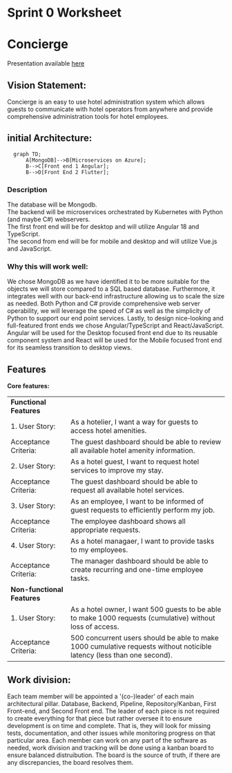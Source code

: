 # Sprint 0 Worksheet 

# **Concierge**

Presentation available [here](/Docs/Sprint0/Presentation/Sprint0.pdf)
## Vision Statement:

Concierge is an easy to use hotel administration system which allows guests to communicate with hotel operators from anywhere and provide comprehensive administration tools for hotel employees.



## initial Architecture:

```mermaid
  graph TD;
      A[MongoDB]-->B[Microservices on Azure];
      B-->C[Front end 1 Angular];
      B-->D[Front End 2 Flutter];
```

### Description
The database will be Mongodb.\
The backend will be microservices orchestrated by Kubernetes with Python (and maybe C#) webservers.\
The first front end will be for desktop and will utilize Angular 18 and TypeScript.\
The second from end will be for mobile and desktop and will utilize Vue.js and JavaScript.

### Why this will work well:

We chose MongoDB as we have identified it to be more suitable for the objects we will store compared to a SQL based database. Furthermore, it integrates well with our back-end infrastructure allowing us to scale the size as needed. Both Python and C# provide comprehensive web server operability, we will leverage the speed of C# as well as the simplicity of Python to support our end point services. Lastly, to design nice-looking and full-featured front ends we chose Angular/TypeScript and React/JavaScript. Angular will be used for the Desktop focused front end due to its reusable component system and React will be used for the Mobile focused front end for its seamless transition to desktop views.

## Features

**Core features:**

|||
|--|--|
|**Functional Features**|
|1. User Story: |As a hotelier, I want a way for guests to access hotel amenities.|
|Acceptance Criteria:|The guest dashboard should be able to review all available hotel amenity information.|
|2. User Story:| As a hotel guest, I want to request hotel services to improve my stay.|
|Acceptance Criteria:|The guest dashboard should be able to request all available hotel services.|
|3. User Story:|As an employee, I want to be informed of guest requests to efficiently perform my job.|
|Acceptance Criteria:|The employee dashboard shows all appropriate requests.|
|4. User Story:| As a hotel managaer, I want to provide tasks to my employees.|
|Acceptance Criteria:|The manager dashboard should be able to create recurring and one-time employee tasks.|
|**Non-functional Features**|
|1. User Story: | As a hotel owner, I want 500 guests to be able to make 1000 requests (cumulative) without loss of access.|
|Acceptance Criteria:|500 concurrent users should be able to make 1000 cumulative requests without noticible latency (less than one second).|


## Work division:

Each team member will be appointed a '(co-)leader' of each main architectural pillar.
Database, Backend, Pipeline, Repository/Kanban, First Front-end, and Second Front end.
The leader of each piece is not required to create everything for that piece but rather oversee it to ensure development is on time and complete. That is, they will look for missing tests, documentation, and other issues while monitoring progress on that particular area. Each member can work on any part of the software as needed, work division and tracking will be done using a kanban board to ensure balanced distruibution. The board is the source of truth, if there are any discrepancies, the board resolves them.

